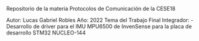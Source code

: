 Repositorio de la materia Protocolos de Comunicación de la CESE18



Autor: Lucas Gabriel Robles
Año: 2022
Tema del Trabajo Final Integrador:
-Desarrollo de driver para el IMU MPU6500 de InvenSense para la placa de desarrollo STM32 NUCLEO-144
